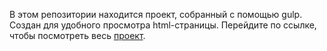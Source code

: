 В этом репозитории находится проект, собранный с помощью gulp. Создан для удобного просмотра html-страницы.
Перейдите по ссылке, чтобы посмотреть весь [проект](https://github.com/Askema/1666943-mishka-22).
